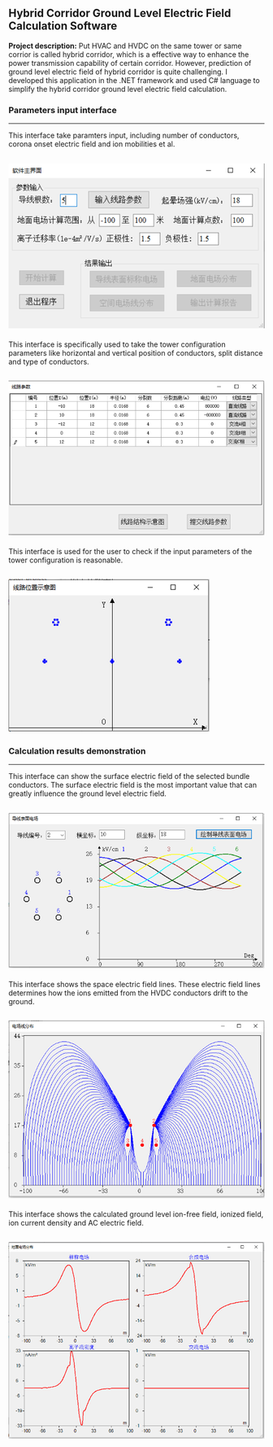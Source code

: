 
## Hybrid Corridor Ground Level Electric Field Calculation Software
**Project description:** Put HVAC and HVDC on the same tower or same corrior is called hybrid corridor, which is a effective way to enhance the power transmission capability of certain corridor. However, prediction of ground level electric field of hybrid corridor is quite challenging. I developed this application in the .NET framework and used C# language to simplify the hybrid corridor ground level electric field calculation.

### Parameters input interface
---
This interface take paramters input, including number of conductors, corona onset electric field  and ion mobilities et al.

![png](input.PNG)
---

This interface is specifically used to take the tower configuration parameters like horizontal and vertical position of conductors, split distance and type of conductors.

![png](input2.PNG)
---

This interface is used for the user to check if the input parameters of the tower configuration is reasonable.

![png](scheme.PNG)
---

### Calculation results demonstration
---
This interface can show the surface electric field of the selected bundle conductors. The surface electric field is the most important value that can greatly influence the ground level electric field.

![png](surface_electric_field.PNG)
---

This interface shows the space electric field lines. These electric field lines determines how the ions emitted from the HVDC conductors drift to the ground.

![png](ef_line.PNG)
---

This interface shows the calculated ground level ion-free field, ionized field, ion current density and AC electric field.

![png](ground_ef.PNG)
---
